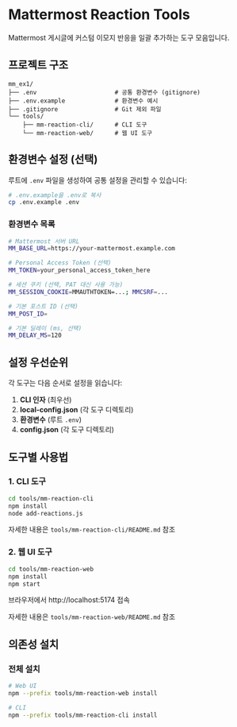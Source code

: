 # Mattermost Reaction Tools

Mattermost 게시글에 커스텀 이모지 반응을 일괄 추가하는 도구 모음입니다.

## 프로젝트 구조

```
mm_ex1/
├── .env                      # 공통 환경변수 (gitignore)
├── .env.example              # 환경변수 예시
├── .gitignore                # Git 제외 파일
└── tools/
    ├── mm-reaction-cli/      # CLI 도구
    └── mm-reaction-web/      # 웹 UI 도구
```

## 환경변수 설정 (선택)

루트에 `.env` 파일을 생성하여 공통 설정을 관리할 수 있습니다:

```bash
# .env.example을 .env로 복사
cp .env.example .env
```

### 환경변수 목록

```bash
# Mattermost 서버 URL
MM_BASE_URL=https://your-mattermost.example.com

# Personal Access Token (선택)
MM_TOKEN=your_personal_access_token_here

# 세션 쿠키 (선택, PAT 대신 사용 가능)
MM_SESSION_COOKIE=MMAUTHTOKEN=...; MMCSRF=...

# 기본 포스트 ID (선택)
MM_POST_ID=

# 기본 딜레이 (ms, 선택)
MM_DELAY_MS=120
```

## 설정 우선순위

각 도구는 다음 순서로 설정을 읽습니다:

1. **CLI 인자** (최우선)
2. **local-config.json** (각 도구 디렉토리)
3. **환경변수** (루트 `.env`)
4. **config.json** (각 도구 디렉토리)

## 도구별 사용법

### 1. CLI 도구
```bash
cd tools/mm-reaction-cli
npm install
node add-reactions.js
```

자세한 내용은 `tools/mm-reaction-cli/README.md` 참조

### 2. 웹 UI 도구
```bash
cd tools/mm-reaction-web
npm install
npm start
```

브라우저에서 http://localhost:5174 접속

자세한 내용은 `tools/mm-reaction-web/README.md` 참조

## 의존성 설치

### 전체 설치
```bash
# Web UI
npm --prefix tools/mm-reaction-web install

# CLI
npm --prefix tools/mm-reaction-cli install
```


